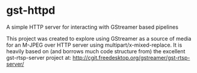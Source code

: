 gst-httpd
=========

A simple HTTP server for interacting with GStreamer based pipelines

This project was created to explore using GStreamer as a source of media
for an M-JPEG over HTTP server using multipart/x-mixed-replace.  It is
heavily based on (and borrows much code structure from) the excellent
gst-rtsp-server project at:
http://cgit.freedesktop.org/gstreamer/gst-rtsp-server/
